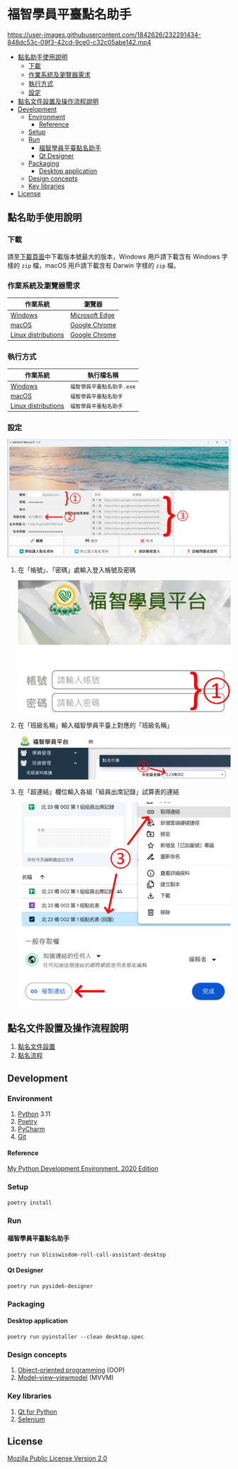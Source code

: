 # 福智學員平臺點名助手

https://user-images.githubusercontent.com/1842626/232291434-848dc53c-09f3-42cd-9ce0-c32c05abe142.mp4

* [點名助手使用說明](#點名助手使用說明)
  + [下載](#下載)
  + [作業系統及瀏覽器需求](#作業系統及瀏覽器需求)
  + [執行方式](#執行方式)
  + [設定](#設定)
* [點名文件設置及操作流程說明](#點名文件設置及操作流程說明)
* [Development](#development)
  + [Environment](#environment)
    - [Reference](#reference)
  + [Setup](#setup)
  + [Run](#run)
    - [福智學員平臺點名助手](#福智學員平臺點名助手-1)
    - [Qt Designer](#qt-designer)
  + [Packaging](#packaging)
    - [Desktop application](#desktop-application)
  + [Design concepts](#design-concepts)
  + [Key libraries](#key-libraries)
* [License](#license)

## 點名助手使用說明

### 下載

請至[下載頁面](https://github.com/changyuheng/blisswisdom-roll-call-assistant/releases)中下載版本號最大的版本，Windows 用戶請下載含有 Windows 字樣的 `zip` 檔，macOS 用戶請下載含有 Darwin 字樣的 `zip` 檔。

### 作業系統及瀏覽器需求

| 作業系統                                                                | 瀏覽器                                           |
| ----------------------------------------------------------------------- | ------------------------------------------------ |
| [Windows](https://www.microsoft.com/windows/)                           | [Microsoft Edge](https://www.microsoft.com/edge) |
| [macOS](https://www.apple.com/macos/)                                   | [Google Chrome](https://www.google.com/chrome/)  |
| [Linux distributions](https://en.wikipedia.org/wiki/Linux_distribution) | [Google Chrome](https://www.google.com/chrome/)  |

### 執行方式

| 作業系統                                                                | 執行檔名稱                 |
| ----------------------------------------------------------------------- | -------------------------- |
| [Windows](https://www.microsoft.com/windows/)                           | `福智學員平臺點名助手.exe` |
| [macOS](https://www.apple.com/macos/)                                   | `福智學員平臺點名助手`     |
| [Linux distributions](https://en.wikipedia.org/wiki/Linux_distribution) | `福智學員平臺點名助手`     |

### 設定

![](docs/config-1.png)

1. 在「帳號」、「密碼」處輸入登入帳號及密碼

   ![](docs/config-2.png)

2. 在「班級名稱」輸入福智學員平臺上對應的「班級名稱」

   ![](docs/config-3.png)

3. 在「超連結」欄位輸入各組「組員出席記錄」試算表的連結

   ![](docs/config-4.png)
   ![](docs/config-5.png)

## 點名文件設置及操作流程說明

1. [點名文件設置](docs/點名文件設置.md)
2. [點名流程](docs/點名流程.md)

## Development

### Environment

1. [Python](https://www.python.org/) 3.11
2. [Poetry](https://python-poetry.org/)
3. [PyCharm](https://www.jetbrains.com/pycharm/)
4. [Git](https://git-scm.com/)

#### Reference

[My Python Development Environment, 2020 Edition](https://jacobian.org/2019/nov/11/python-environment-2020/)

### Setup

```
poetry install
```

### Run

#### 福智學員平臺點名助手

```
poetry run blisswisdom-roll-call-assistant-desktop
```

#### Qt Designer

```
poetry run pyside6-designer
```

### Packaging

#### Desktop application

```
poetry run pyinstaller --clean desktop.spec
```

### Design concepts

1. [Object-oriented programming](https://en.wikipedia.org/wiki/Object-oriented_programming) (OOP)
2. [Model–view–viewmodel](https://en.wikipedia.org/wiki/Model%E2%80%93view%E2%80%93viewmodel) (MVVM)

### Key libraries

1. [Qt for Python](https://www.qt.io/qt-for-python)
2. [Selenium](https://www.selenium.dev/)

## License

[Mozilla Public License Version 2.0](https://www.mozilla.org/en-US/MPL/2.0/)
